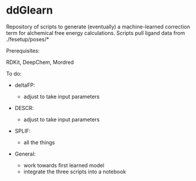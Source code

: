 # ddGlearn

Repository of scripts to generate (eventually) a machine-learned correction term for alchemical free energy calculations.
Scripts pull ligand data from ./fesetup/poses/*

Prerequisites:

RDKit, DeepChem, Mordred




To do:
- deltaFP:
	- adjust to take input parameters
- DESCR:
	- adjust to take input parameters
- SPLIF:
	- all the things

- General:
	- work towards first learned model
	- integrate the three scripts into a notebook 

